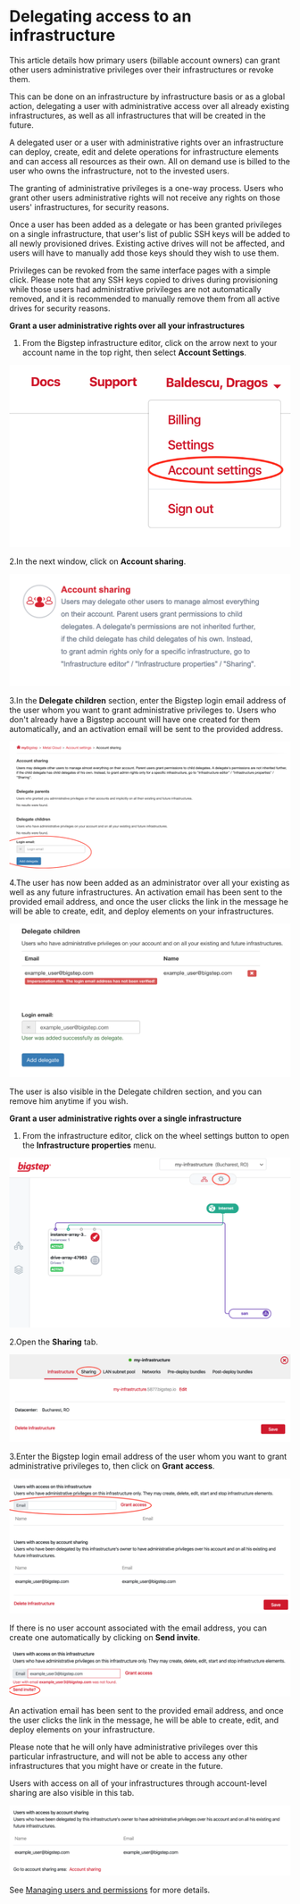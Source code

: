 # Delegating access to an infrastructure
This article details how primary users (billable account owners) can grant other users administrative privileges over their infrastructures or revoke them.

 This can be done on an infrastructure by infrastructure basis or as a global action, delegating a user with administrative access over all already existing infrastructures, as well as all infrastructures that will be created in the future.

 A delegated user or a user with administrative rights over an infrastructure can deploy, create, edit and delete operations for infrastructure elements and can access all resources as their own. All on demand use is billed to the user who owns the infrastructure, not to the invested users.

 The granting of administrative privileges is a one-way process. Users who grant other users administrative rights will not receive any rights on those users' infrastructures, for security reasons.

 Once a user has been added as a delegate or has been granted privileges on a single infrastructure, that user's list of public SSH keys will be added to all newly provisioned drives. Existing active drives will not be affected, and users will have to manually add those keys should they wish to use them.

 Privileges can be revoked from the same interface pages with a simple click. Please note that any SSH keys copied to drives during provisioning while those users had administrative privileges are not automatically removed, and it is recommended to manually remove them from all active drives for security reasons.

 **Grant a user administrative rights over all your infrastructures**

 1. From the Bigstep infrastructure editor, click on the arrow next to your account name in the top right, then select **Account Settings**.

 ![](/assets/guides/user_management_1.png)

 2.In the next window, click on **Account sharing**.

 ![](/assets/guides/user_management_2.png)

 3.In the **Delegate children** section, enter the Bigstep login email address of the user whom you want to grant administrative privileges to. Users who don't already have a Bigstep account will have one created for them automatically, and an activation email will be sent to the provided address.

 ![](/assets/guides/user_management_3.png)

 4.The user has now been added as an administrator over all your existing as well as any future infrastructures. An activation email has been sent to the provided email address, and once the user clicks the link in the message he will be able to create, edit, and deploy elements on your infrastructures.

 ![](/assets/guides/user_management_4.png)

 The user is also visible in the Delegate children section, and you can remove him anytime if you wish.

  **Grant a user administrative rights over a single infrastructure**

 1. From the infrastructure editor, click on the wheel settings button to open the **Infrastructure properties** menu.

 ![](/assets/guides/user_management_5.png)

 2.Open the **Sharing** tab.

 ![](/assets/guides/user_management_6.png)

 3.Enter the Bigstep login email address of the user whom you want to grant administrative privileges to, then click on **Grant access**.

 ![](/assets/guides/user_management_7.png)

 If there is no user account associated with the email address, you can create one automatically by clicking on **Send invite**.

 ![](/assets/guides/user_management_8.png)

 An activation email has been sent to the provided email address, and once the user clicks the link in the message, he will be able to create, edit, and deploy elements on your infrastructure.

 Please note that he will only have administrative privileges over this particular infrastructure, and will not be able to access any other infrastructures that you might have or create in the future.

 Users with access on all of your infrastructures through account-level sharing are also visible in this tab.

 ![](/assets/guides/user_management_9.png)

See [Managing users and permissions](/guides/managing_users_and_permissions) for more details.